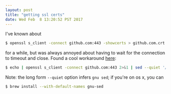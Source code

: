 ```yaml
---
layout: post
title: "getting ssl certs"
date: Wed Feb  8 13:20:52 PST 2017
---
```


I've known about

```bash
$ openssl s_client -connect github.com:443 -showcerts > github.com.crt
```

for a while, but was always annoyed about having to wait for the connection to
timeout and close.  Found a cool workaround [here](https://www.feistyduck.com/library/openssl-cookbook/online/ch-testing-with-openssl.html):

```bash
$ echo | openssl s_client -connect github.com:443 2>&1 | sed --quiet '/-BEGIN CERTIFICATE-/,/-END CERTIFICATE-/p' > github.com.crt
```

Note: the long form `--quiet` option infers `gnu sed`; if you're on os x, you can

```bash
$ brew install --with-default-names gnu-sed
```
